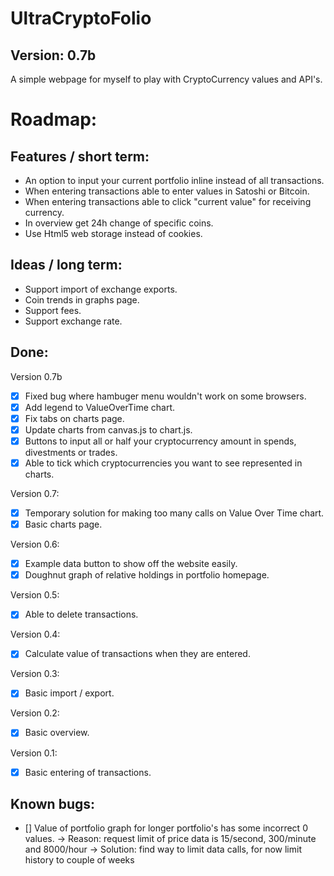 # UltraCryptoFolio
## Version: 0.7b

A simple webpage for myself to play with CryptoCurrency values and API's.

# Roadmap:

## Features / short term:
- An option to input your current portfolio inline instead of all transactions.
- When entering transactions able to enter values in Satoshi or Bitcoin.
- When entering transactions able to click "current value" for receiving currency.
- In overview get 24h change of specific coins.
- Use Html5 web storage instead of cookies.

## Ideas / long term:
- Support import of exchange exports.
- Coin trends in graphs page.
- Support fees.
- Support exchange rate.

## Done:
Version 0.7b
- [x] Fixed bug where hambuger menu wouldn't work on some browsers.
- [x] Add legend to ValueOverTime chart.
- [x] Fix tabs on charts page.
- [x] Update charts from canvas.js to chart.js.
- [x] Buttons to input all or half your cryptocurrency amount in spends, divestments or trades.
- [x] Able to tick which cryptocurrencies you want to see represented in charts.

Version 0.7:
- [x] Temporary solution for making too many calls on Value Over Time chart.
- [x] Basic charts page.

Version 0.6:
- [x] Example data button to show off the website easily.
- [x] Doughnut graph of relative holdings in portfolio homepage.

Version 0.5:
- [x] Able to delete transactions.

Version 0.4:
- [x] Calculate value of transactions when they are entered.

Version 0.3:
- [x] Basic import / export.

Version 0.2:
- [x] Basic overview.

Version 0.1:
- [x] Basic entering of transactions.

## Known bugs:
- [] Value of portfolio graph for longer portfolio's has some incorrect 0 values. 
	-> Reason: request limit of price data is 15/second, 300/minute and 8000/hour
	-> Solution: find way to limit data calls, for now limit history to couple of weeks